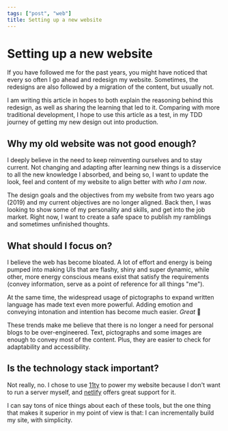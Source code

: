```yaml
---
tags: ["post", "web"]
title: Setting up a new website
---
```


# Setting up a new website

If you have followed me for the past years, you might have noticed that every so often I go ahead and redesign my website. Sometimes, the redesigns are also followed by a migration of the content, but usually not.

I am writing this article in hopes to both explain the reasoning behind this redesign, as well as sharing the learning that led to it. Comparing with more traditional development, I hope to use this article as a test, in my TDD journey of getting my new design out into production.

## Why my old website was not good enough?

I deeply believe in the need to keep reinventing ourselves and to stay current. Not changing and adapting after learning new things is a disservice to all the new knowledge I absorbed, and being so, I want to update the look, feel and content of my website to align better with _who I am now_.

The design goals and the objectives from my website from two years ago (2019) and my current objectives are no longer aligned. Back then, I was looking to show some of my personality and skills, and get into the job market. Right now, I want to create a safe space to publish my ramblings and sometimes unfinished thoughts.

## What should I focus on?

I believe the web has become bloated. A lot of effort and energy is being pumped into making UIs that are flashy, shiny and super dynamic, while other, more energy conscious means exist that satisfy the requirements (convey information, serve as a point of reference for all things "me").

At the same time, the widespread usage of pictographs to expand written language has made text even more powerful. Adding emotion and conveying intonation and intention has become much easier. _Great_ 💃

These trends make me believe that there is no longer a need for personal blogs to be over-engineered. Text, pictographs and some images are enough to convey most of the content. Plus, they are easier to check for adaptability and accessibility.

## Is the technology stack important?

Not really, no. I chose to use [11ty](https://www.11ty.dev/) to power my website because I don't want to run a server myself, and [netlify](https://app.netlify.com/) offers great support for it.

I can say tons of nice things about each of these tools, but the one thing that makes it superior in my point of view is that: I can incrementally build my site, with simplicity.
